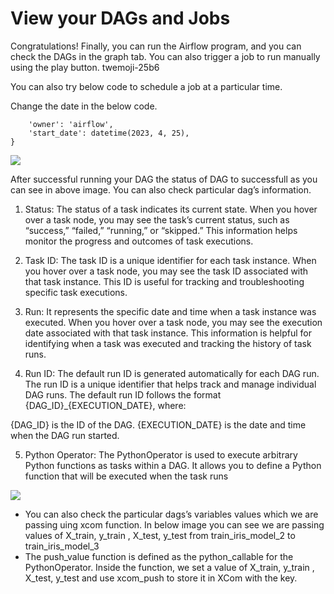 # View your DAGs and Jobs

Congratulations! Finally, you can run the Airflow program, and you can check the DAGs in the graph tab. You can also trigger a job to run manually using the play button. twemoji-25b6

You can also try below code to schedule a job at a particular time.

Change the date in the below code.

```
    'owner': 'airflow',
    'start_date': datetime(2023, 4, 25),
}
```
![](https://cf-courses-data.s3.us.cloud-object-storage.appdomain.cloud/IND-GPXX0DNQEN/images/dags_run_success.png)

After successful running your DAG the status of DAG to successfull as you can see in above image.
You can also check particular dag’s information.

1. Status: The status of a task indicates its current state. When you hover over a task node, you may see the task’s current status, such as “success,” “failed,” “running,” or “skipped.” This information helps monitor the progress and outcomes of task executions.

2. Task ID: The task ID is a unique identifier for each task instance. When you hover over a task node, you may see the task ID associated with that task instance. This ID is useful for tracking and troubleshooting specific task executions.

3. Run: It represents the specific date and time when a task instance was executed. When you hover over a task node, you may see the execution date associated with that task instance. This information is helpful for identifying when a task was executed and tracking the history of task runs.

4. Run ID: The default run ID is generated automatically for each DAG run. The run ID is a unique identifier that helps track and manage individual DAG runs. The default run ID follows the format {DAG_ID}_{EXECUTION_DATE}, where:

{DAG_ID} is the ID of the DAG.
{EXECUTION_DATE} is the date and time when the DAG run started.

5. Python Operator: The PythonOperator is used to execute arbitrary Python functions as tasks within a DAG. It allows you to define a Python function that will be executed when the task runs


![](https://cf-courses-data.s3.us.cloud-object-storage.appdomain.cloud/IND-GPXX0DNQEN/images/1dag_info.png)


* You can also check the particular dags’s variables values which we are passing uing xcom function.
In below image you can see we are passing values of X_train, y_train , X_test, y_test from train_iris_model_2 to train_iris_model_3
* The push_value function is defined as the python_callable for the PythonOperator. Inside the function, we set a value of X_train, y_train , X_test, y_test and use xcom_push to store it in XCom with the key.
